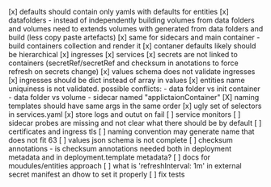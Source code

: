[x] defaults should contain only yamls with defaults for entities
[x] datafolders - instead of independently building volumes from data folders and volumes need to extends volumes with generated from data folders and build (less copy paste artefacts)
[x] same for sidecars and main container - build containers collection and render it 
[x] contaner defaults likely should be hierarchical
[x] ingresses
[x] services
[x] secrets are not linked to containers (secretRef/secretRef and checksum in anotations to force refresh on secrets change)
[x] values schema does not validate ingresses
[x] ingresses should be dict instead of array in values
[x] entities name uniquiness is not validated. possible conflicts:
    - data folder vs init container
    - data folder vs volume
    - sidecar named "applictaionContainer"
[X] naming templates should have same args in the same order 
[x] ugly set of selectors in services.yaml
[x] store logs and outut on fail
[ ] service monitors
[ ] sidecar probes are missing and not clear what there should be by default
[ ] certificates and ingress tls
[ ] naming convention may generate name that does not fit 63
[ ] values json schema is not complete
[ ] checksum annotations 
    - is checksum annotations needed both in deployment metadata and in deployment.template metadata?
[ ] docs for moudules/entities approach
[ ] what is 'refreshInterval: 1m' in external secret manifest an dhow to set it properly
[ ] fix tests